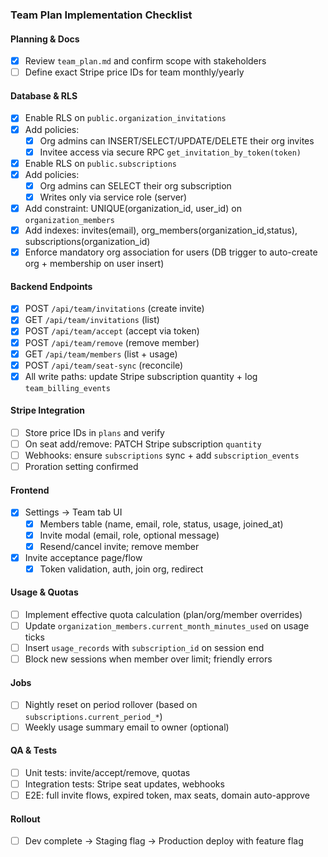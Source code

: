 ### Team Plan Implementation Checklist

#### Planning & Docs
- [x] Review `team_plan.md` and confirm scope with stakeholders
- [ ] Define exact Stripe price IDs for team monthly/yearly

#### Database & RLS
- [x] Enable RLS on `public.organization_invitations`
- [x] Add policies:
  - [x] Org admins can INSERT/SELECT/UPDATE/DELETE their org invites
  - [x] Invitee access via secure RPC `get_invitation_by_token(token)`
- [x] Enable RLS on `public.subscriptions`
- [x] Add policies:
  - [x] Org admins can SELECT their org subscription
  - [x] Writes only via service role (server)
- [x] Add constraint: UNIQUE(organization_id, user_id) on `organization_members`
- [x] Add indexes: invites(email), org_members(organization_id,status), subscriptions(organization_id)
- [x] Enforce mandatory org association for users (DB trigger to auto-create org + membership on user insert)

#### Backend Endpoints
- [x] POST `/api/team/invitations` (create invite)
- [x] GET `/api/team/invitations` (list)
- [x] POST `/api/team/accept` (accept via token)
- [x] POST `/api/team/remove` (remove member)
- [x] GET `/api/team/members` (list + usage)
- [x] POST `/api/team/seat-sync` (reconcile)
- [x] All write paths: update Stripe subscription quantity + log `team_billing_events`

#### Stripe Integration
- [ ] Store price IDs in `plans` and verify
- [ ] On seat add/remove: PATCH Stripe subscription `quantity`
- [ ] Webhooks: ensure `subscriptions` sync + add `subscription_events`
- [ ] Proration setting confirmed

#### Frontend
- [x] Settings → Team tab UI
  - [x] Members table (name, email, role, status, usage, joined_at)
  - [x] Invite modal (email, role, optional message)
  - [x] Resend/cancel invite; remove member
- [x] Invite acceptance page/flow
  - [x] Token validation, auth, join org, redirect

#### Usage & Quotas
- [ ] Implement effective quota calculation (plan/org/member overrides)
- [ ] Update `organization_members.current_month_minutes_used` on usage ticks
- [ ] Insert `usage_records` with `subscription_id` on session end
- [ ] Block new sessions when member over limit; friendly errors

#### Jobs
- [ ] Nightly reset on period rollover (based on `subscriptions.current_period_*`)
- [ ] Weekly usage summary email to owner (optional)

#### QA & Tests
- [ ] Unit tests: invite/accept/remove, quotas
- [ ] Integration tests: Stripe seat updates, webhooks
- [ ] E2E: full invite flows, expired token, max seats, domain auto-approve

#### Rollout
- [ ] Dev complete → Staging flag → Production deploy with feature flag


